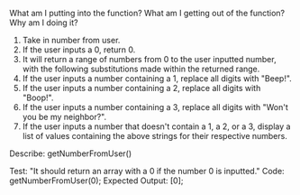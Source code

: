 What am I putting into the function?
What am I getting out of the function?
Why am I doing it?

1. Take in number from user.
2. If the user inputs a 0, return 0.
3. It will return a range of numbers from 0 to the user inputted number, with the following substitutions made within the returned range.
4. If the user inputs a number containing a 1, replace all digits with "Beep!".
5. If the user inputs a number containing a 2, replace all digits with "Boop!".
6. If the user inputs a number containing a 3, replace all digits with "Won't you be my neighbor?".
7. If the user inputs a number that doesn't contain a 1, a 2, or a 3, display a list of values containing the above strings for their respective numbers.

Describe: getNumberFromUser()

Test: "It should return an array with a 0 if the number 0 is inputted."
Code: getNumberFromUser(0);
Expected Output: [0];

<!-- Test: "It should return an array with a range of numbers from 0 to the inputted number."
Code: getNumberFromUser(5);
Expected Output: [1, 2, 3, 4, 5]; -->



